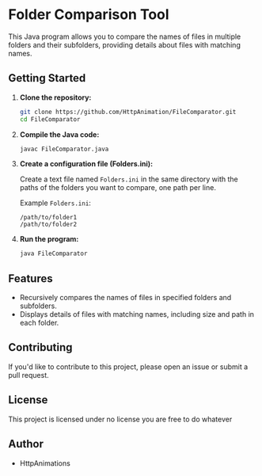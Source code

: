 # Folder Comparison Tool

This Java program allows you to compare the names of files in multiple folders and their subfolders, providing details about files with matching names. 

## Getting Started

1. **Clone the repository:**

   ```sh
   git clone https://github.com/HttpAnimation/FileComparator.git
   cd FileComparator
   ```

2. **Compile the Java code:**

   ```sh
   javac FileComparator.java
   ```

3. **Create a configuration file (Folders.ini):**

   Create a text file named `Folders.ini` in the same directory with the paths of the folders you want to compare, one path per line.

   Example `Folders.ini`:
   ```
   /path/to/folder1
   /path/to/folder2
   ```

4. **Run the program:**

   ```sh
   java FileComparator
   ```

## Features

- Recursively compares the names of files in specified folders and subfolders.
- Displays details of files with matching names, including size and path in each folder.

## Contributing

If you'd like to contribute to this project, please open an issue or submit a pull request.

## License

This project is licensed under no license you are free to do whatever

## Author

- HttpAnimations
